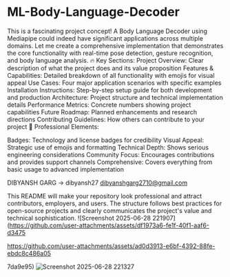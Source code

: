 # ML-Body-Language-Decoder
This is a fascinating project concept! A Body Language Decoder using Mediapipe could indeed have significant applications across multiple domains. Let me create a comprehensive implementation that demonstrates the core functionality with real-time pose detection, gesture recognition, and body language analysis.
🔥 Key Sections:
Project Overview: Clear description of what the project does and its value proposition
Features & Capabilities: Detailed breakdown of all functionality with emojis for visual appeal
Use Cases: Four major application scenarios with specific examples
Installation Instructions: Step-by-step setup guide for both development and production
Architecture: Project structure and technical implementation details
Performance Metrics: Concrete numbers showing project capabilities
Future Roadmap: Planned enhancements and research directions
Contributing Guidelines: How others can contribute to your project
🎯 Professional Elements:

Badges: Technology and license badges for credibility
Visual Appeal: Strategic use of emojis and formatting
Technical Depth: Shows serious engineering considerations
Community Focus: Encourages contributions and provides support channels
Comprehensive: Covers everything from basic usage to advanced implementation

DIBYANSH GARG → dibyansh27
dibyanshgarg2710@gmail.com 

This README will make your repository look professional and attract contributors, employers, and users. The structure follows best practices for open-source projects and clearly communicates the project's value and technical sophistication.
![Screenshot 2025-06-28 221907](https://github.com/user-attachments/assets/df1973a6-fe1f-40f1-aaf6-d3475

https://github.com/user-attachments/assets/ad0d3913-e6bf-4392-88fe-ebdc8c486a05

7da9e95)
![Screenshot 2025-06-28 221327](https://github.com/user-attachments/assets/c7765d47-025f-4485-ba24-2539c0a304b8)
